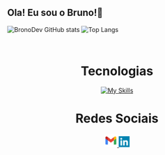 ## Ola! Eu sou o Bruno!👋

![BronoDev GitHub stats](https://github-readme-stats.vercel.app/api?username=BronoDev&show_icons=true&theme=transparent)
![Top Langs](https://github-readme-stats.vercel.app/api/top-langs/?username=BronoDev&layout=compact&bg_color=000000)
<br>

<div align="center"> 
  <div style="display: inline_block"><br>
    <h1 align="center">Tecnologias</h1> 
   </div>

   [![My Skills](https://skills.thijs.gg/icons?i=html,css,bootstrap,javascript,php,mysql,wordpress&theme=light)](https://skills.thijs.gg)
    
  
  <h1 align="center">Redes Sociais</h1>
    <a href = "mailto: contatobrono@gmail.com">
      <img width="30" src="gmail.svg">
    </a>
    <a href = "https://www.linkedin.com/in/brono/">
      <img width="25" src="linkedin.svg">
    </a>
</div>
  
